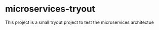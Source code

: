 # microservices-tryout
This project is a small tryout project to test the microservices architectue
